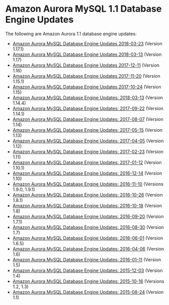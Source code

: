 # Amazon Aurora MySQL 1\.1 Database Engine Updates<a name="AuroraMySQL.Updates.11Updates"></a>

The following are Amazon Aurora 1\.1 database engine updates:
+ [Amazon Aurora MySQL Database Engine Updates 2018\-03\-23](AuroraMySQL.Updates.1171.md) \(Version 1\.17\.1\)
+ [Amazon Aurora MySQL Database Engine Updates 2018\-03\-13](AuroraMySQL.Updates.117.md) \(Version 1\.17\)
+ [Amazon Aurora MySQL Database Engine Updates 2017\-12\-11](AuroraMySQL.Updates.20171211.md) \(Version 1\.16\)
+ [Amazon Aurora MySQL Database Engine Updates 2017\-11\-20](AuroraMySQL.Updates.20171120.md) \(Version 1\.15\.1\)
+ [Amazon Aurora MySQL Database Engine Updates 2017\-10\-24](AuroraMySQL.Updates.20171024.md) \(Version 1\.15\)
+ [Amazon Aurora MySQL Database Engine Updates: 2018\-03\-13](AuroraMySQL.Updates.1144.md) \(Version 1\.14\.4\)
+ [Amazon Aurora MySQL Database Engine Updates: 2017\-09\-22](AuroraMySQL.Updates.20170922.md) \(Version 1\.14\.1\)
+ [Amazon Aurora MySQL Database Engine Updates: 2017\-08\-07](AuroraMySQL.Updates.20170807.md) \(Version 1\.14\)
+ [Amazon Aurora MySQL Database Engine Updates: 2017\-05\-15](AuroraMySQL.Updates.20170515.md) \(Version 1\.13\)
+ [Amazon Aurora MySQL Database Engine Updates: 2017\-04\-05](AuroraMySQL.Updates.20170405.md) \(Version 1\.12\)
+ [Amazon Aurora MySQL Database Engine Updates: 2017\-02\-23](AuroraMySQL.Updates.20170223.md) \(Version 1\.11\)
+ [Amazon Aurora MySQL Database Engine Updates: 2017\-01\-12](AuroraMySQL.Updates.20170112.md) \(Version 1\.10\.1\)
+ [Amazon Aurora MySQL Database Engine Updates: 2016\-12\-14](AuroraMySQL.Updates.20161214.md) \(Version 1\.10\)
+ [Amazon Aurora MySQL Database Engine Updates: 2016\-11\-10](AuroraMySQL.Updates.20161110.md) \(Versions 1\.9\.0, 1\.9\.1\)
+ [Amazon Aurora MySQL Database Engine Updates: 2016\-10\-26](AuroraMySQL.Updates.20161026.md) \(Version 1\.8\.1\)
+ [Amazon Aurora MySQL Database Engine Updates: 2016\-10\-18](AuroraMySQL.Updates.20161018.md) \(Version 1\.8\)
+ [Amazon Aurora MySQL Database Engine Updates: 2016\-09\-20](AuroraMySQL.Updates.20160920.md) \(Version 1\.7\.1\)
+ [Amazon Aurora MySQL Database Engine Updates: 2016\-08\-30](AuroraMySQL.Updates.20160830.md) \(Version 1\.7\)
+ [Amazon Aurora MySQL Database Engine Updates: 2016\-06\-01](AuroraMySQL.Updates.20160601.md) \(Version 1\.6\.5\)
+ [Amazon Aurora MySQL Database Engine Updates: 2016\-04\-06](AuroraMySQL.Updates.20160406.md) \(Version 1\.6\)
+ [Amazon Aurora MySQL Database Engine Updates: 2016\-01\-11](AuroraMySQL.Updates.20160111.md) \(Version 1\.5\)
+ [Amazon Aurora MySQL Database Engine Updates: 2015\-12\-03](AuroraMySQL.Updates.20151203.md) \(Version 1\.4\)
+ [Amazon Aurora MySQL Database Engine Updates: 2015\-10\-16](AuroraMySQL.Updates.20151016.md) \(Versions 1\.2, 1\.3\)
+ [Amazon Aurora MySQL Database Engine Updates: 2015\-08\-24](AuroraMySQL.Updates.20150824.md) \(Version 1\.1\)